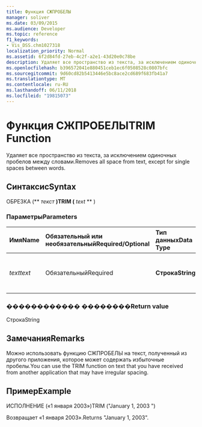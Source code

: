 ```yaml
---
title: Функция СЖПРОБЕЛЫ
manager: soliver
ms.date: 03/09/2015
ms.audience: Developer
ms.topic: reference
f1_keywords:
- Vis_DSS.chm1027318
localization_priority: Normal
ms.assetid: 6f2d84fd-27eb-4c2f-a2e1-43d20e0c78be
description: Удаляет все пространство из текста, за исключением одиночных пробелов между словами.
ms.openlocfilehash: b396572041e880451ceb1ec6f0508528c0807bfc
ms.sourcegitcommit: 9d60cd82b5413446e5bc8ace2cd689f683fb41a7
ms.translationtype: MT
ms.contentlocale: ru-RU
ms.lasthandoff: 06/11/2018
ms.locfileid: "19815073"
---
```

# <a name="trim-function"></a><span data-ttu-id="5df40-103">Функция СЖПРОБЕЛЫ</span><span class="sxs-lookup"><span data-stu-id="5df40-103">TRIM Function</span></span>

<span data-ttu-id="5df40-104">Удаляет все пространство из текста, за исключением одиночных пробелов между словами.</span><span class="sxs-lookup"><span data-stu-id="5df40-104">Removes all space from text, except for single spaces between words.</span></span> 
  
## <a name="syntax"></a><span data-ttu-id="5df40-105">Синтаксис</span><span class="sxs-lookup"><span data-stu-id="5df40-105">Syntax</span></span>

<span data-ttu-id="5df40-106">ОБРЕЗКА (** *текст* **)</span><span class="sxs-lookup"><span data-stu-id="5df40-106">TRIM (** *text* ** )</span></span> 
  
### <a name="parameters"></a><span data-ttu-id="5df40-107">Параметры</span><span class="sxs-lookup"><span data-stu-id="5df40-107">Parameters</span></span>

|<span data-ttu-id="5df40-108">**Имя**</span><span class="sxs-lookup"><span data-stu-id="5df40-108">**Name**</span></span>|<span data-ttu-id="5df40-109">**Обязательный или необязательный**</span><span class="sxs-lookup"><span data-stu-id="5df40-109">**Required/Optional**</span></span>|<span data-ttu-id="5df40-110">**Тип данных**</span><span class="sxs-lookup"><span data-stu-id="5df40-110">**Data Type**</span></span>|<span data-ttu-id="5df40-111">**Описание**</span><span class="sxs-lookup"><span data-stu-id="5df40-111">**Description**</span></span>|
|:-----|:-----|:-----|:-----|
| <span data-ttu-id="5df40-112">_text_</span><span class="sxs-lookup"><span data-stu-id="5df40-112">_text_</span></span> <br/> |<span data-ttu-id="5df40-113">Обязательный</span><span class="sxs-lookup"><span data-stu-id="5df40-113">Required</span></span>  <br/> |<span data-ttu-id="5df40-114">**Строка**</span><span class="sxs-lookup"><span data-stu-id="5df40-114">**String**</span></span> <br/> |<span data-ttu-id="5df40-115">Текст, из которого требуется удалить пробелы.</span><span class="sxs-lookup"><span data-stu-id="5df40-115">The text from which you want to remove spaces.</span></span>  <br/> |
   
### <a name="return-value"></a><span data-ttu-id="5df40-116">������������ ��������</span><span class="sxs-lookup"><span data-stu-id="5df40-116">Return value</span></span>

<span data-ttu-id="5df40-117">Строка</span><span class="sxs-lookup"><span data-stu-id="5df40-117">String</span></span>
  
## <a name="remarks"></a><span data-ttu-id="5df40-118">Замечания</span><span class="sxs-lookup"><span data-stu-id="5df40-118">Remarks</span></span>

<span data-ttu-id="5df40-119">Можно использовать функцию СЖПРОБЕЛЫ на текст, полученный из другого приложения, которое может содержать избыточные пробелы.</span><span class="sxs-lookup"><span data-stu-id="5df40-119">You can use the TRIM function on text that you have received from another application that may have irregular spacing.</span></span>
  
## <a name="example"></a><span data-ttu-id="5df40-120">Пример</span><span class="sxs-lookup"><span data-stu-id="5df40-120">Example</span></span>

<span data-ttu-id="5df40-121">ИСПОЛНЕНИЕ («1 января 2003»)</span><span class="sxs-lookup"><span data-stu-id="5df40-121">TRIM ("January 1, 2003 ")</span></span> 
  
<span data-ttu-id="5df40-122">Возвращает «1 января 2003».</span><span class="sxs-lookup"><span data-stu-id="5df40-122">Returns "January 1, 2003".</span></span> 
  

